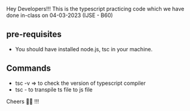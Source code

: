 Hey Developers!!! This is the typescript practicing code which we have done in-class on 04-03-2023 (IJSE - B60)

## pre-requisites
* You should have installed node.js, tsc in your machine.

## Commands
* tsc -v => to check the version of typescript compiler
* tsc - to transpile ts file to js file




Cheers 👊🏼 !!!

